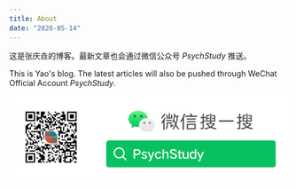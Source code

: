 ```yaml
---
title: About
date: "2020-05-14"
---
```


这是张庆垚的博客。最新文章也会通过微信公众号 *PsychStudy* 推送。

This is Yao's blog. The latest articles will also be pushed through WeChat Official Account *PsychStudy*.

![PsychStudy](PsychStudy1.png)
